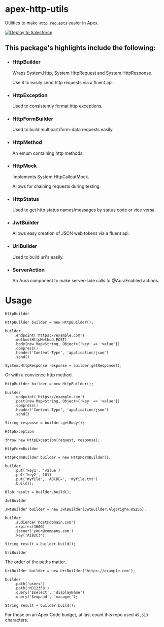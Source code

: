 # apex-http-utils
Utilities to make [`Http requests`](https://developer.salesforce.com/docs/atlas.en-us.apexref.meta/apexref/apex_classes_restful_http_httprequest.htm) easier in [Apex](https://developer.salesforce.com/docs/atlas.en-us.apexcode.meta/apexcode/apex_dev_guide.htm).

<a href="https://githubsfdeploy.herokuapp.com/app/githubdeploy/MJ12358/apex-http-utils?ref=main">
  <img alt="Deploy to Salesforce"
       src="https://raw.githubusercontent.com/afawcett/githubsfdeploy/master/deploy.png">
</a>

## This package's highlights include the following:

-	### HttpBuilder
	Wraps System.Http, System.HttpRequest and System.HttpResponse.

	Use it to easily send http requests via a fluent api.

-	### HttpException
	Used to consistently format http exceptions.

- ### HttpFormBuilder
	Used to build multipart/form-data requests easily.

-	###	HttpMethod
	An emum containing http methods.

-	###	HttpMock
	Implements System.HttpCalloutMock.

	Allows for chaining requests during testing.

-	### HttpStatus
	Used to get http status names/messages by status code or vice versa.

-	### JwtBuilder
	Allows easy creation of JSON web tokens via a fluent api.

-	###	UriBuilder
	Used to build uri's easily.

-	### ServerAction
	An Aura component to make server-side calls to @AuraEnabled actions.

# Usage

`HttpBuilder`


```apex
HttpBuilder builder = new HttpBuilder();

builder
	.endpoint('https://example.com')
	.method(HttpMethod.POST)
	.body(new Map<String, Object>{'key' => 'value'})
	.compress()
	.header('Content-Type', 'application/json')
	.send()

System.HttpResponse response = builder.getResponse();
```
Or with a convience http method.

```apex
HttpBuilder builder = new HttpBuilder();

builder
	.endpoint('https://example.com')
	.post(new Map<String, Object>{'key' => 'value'})
	.compress()
	.header('Content-Type', 'application/json')
	.send()

String response = builder.getBody();
```

`HttpException`

```apex
throw new HttpException(request, response);
```

`HttpFormBuilder`

```apex
HttpFormBuilder builder = new HttpFormBuilder();

builder
	.put('key1', 'value')
	.put('key2', 101)
	.put('myfile', 'ABCDE=', 'myfile.txt')
	.build();

Blob result = builder.build();
```

`JwtBuilder`

```apex
JwtBuilder builder = new JwtBuilder(JwtBuilder.Algorighm.RS256);

builder
	.audience('host@domain.com')
	.expires(3600)
	.issuer('your@company.com')
	.key('A1B2C3')

String result = builder.build();
```

`UriBuilder`

The order of the paths matter.
```apex
UriBuilder builder = new UriBuilder('https://example.com');

builder
	.path('users')
	.path('MJ12358')
	.query('$select', 'displayName')
	.query('$expand', 'manager');

String result = builder.build();
```

For those on an Apex Code budget, at last count this repo used `45,613` characters.